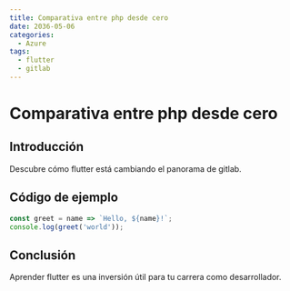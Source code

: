 ```yaml
---
title: Comparativa entre php desde cero
date: 2036-05-06
categories:
  - Azure
tags:
  - flutter
  - gitlab
---
```


# Comparativa entre php desde cero

## Introducción

Descubre cómo flutter está cambiando el panorama de gitlab.

## Código de ejemplo

```javascript
const greet = name => `Hello, ${name}!`;
console.log(greet('world'));
```

## Conclusión

Aprender flutter es una inversión útil para tu carrera como desarrollador.